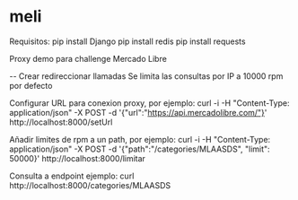 # meli

Requisitos:
pip install Django
pip install redis
pip install requests


Proxy demo para challenge Mercado Libre

-- Crear redireccionar llamadas 
Se limita las consultas por IP a 10000 rpm por defecto

Configurar URL para conexion proxy, por ejemplo:
curl -i -H "Content-Type: application/json" -X POST -d '{"url":"https://api.mercadolibre.com/"}' http://localhost:8000/setUrl

Añadir limites de rpm a un path, por ejemplo:
curl -i -H "Content-Type: application/json" -X POST -d '{"path":"/categories/MLAASDS", "limit": 50000}' http://localhost:8000/limitar


Consulta a endpoint ejemplo:
curl http://localhost:8000/categories/MLAASDS

